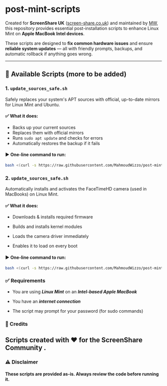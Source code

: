 # post-mint-scripts

Created for **ScreenShare UK** ([screen-share.co.uk](https://www.screen-share.co.uk/)) and maintained by [MW](mailto:Mahmoud.Wizzo@gmail.com), this repository provides essential post-installation scripts to enhance Linux Mint on **Apple MacBook Intel devices**.

These scripts are designed to **fix common hardware issues** and ensure **reliable system updates** — all with friendly prompts, backups, and automatic rollback if anything goes wrong.

---

## 📜 Available Scripts (more to be added)

### 1. `update_sources_safe.sh`  
Safely replaces your system's APT sources with official, up-to-date mirrors for Linux Mint and Ubuntu.

#### ✅ What it does:
- Backs up your current sources
- Replaces them with official mirrors
- Runs `sudo apt update` and checks for errors
- Automatically restores the backup if it fails

#### ▶️ One-line command to run:
```bash
bash <(curl -s https://raw.githubusercontent.com/MahmoudWizzo/post-mint-scripts/main/update_sources_safe.sh)
```

### 2. `update_sources_safe.sh`  

Automatically installs and activates the FaceTimeHD camera (used in MacBooks) on Linux Mint.

#### ✅ What it does:
 - Downloads & installs required firmware

 - Builds and installs kernel modules

 - Loads the camera driver immediately

 - Enables it to load on every boot

#### ▶️ One-line command to run:
```bash
bash <(curl -s https://raw.githubusercontent.com/MahmoudWizzo/post-mint-scripts/main/fix_apple_camera.sh)

```

### ✅ Requirements
- You are using ***Linux Mint*** on an ***Intel-based Apple MacBook***

- You have an ***internet connection***

- The script may prompt for your password (for sudo commands)


### 🙌 Credits
## Scripts created  with ❤️ for the ScreenShare Community .

### ⚠️ Disclaimer
#### These scripts are provided as-is. Always review the code before running it.
